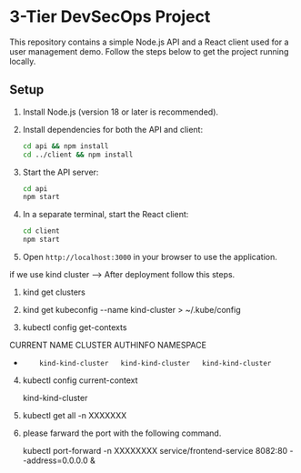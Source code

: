 # 3-Tier DevSecOps Project

This repository contains a simple Node.js API and a React client used for a user management demo. Follow the steps below to get the project running locally.

## Setup

1. Install Node.js (version 18 or later is recommended).
2. Install dependencies for both the API and client:

   ```bash
   cd api && npm install
   cd ../client && npm install
   ```

3. Start the API server:

   ```bash
   cd api
   npm start
   ```

4. In a separate terminal, start the React client:

   ```bash
   cd client
   npm start
   ```

5. Open `http://localhost:3000` in your browser to use the application.


if we use kind cluster --> After deployment follow this steps.

1.  kind get clusters

2.  kind get kubeconfig --name kind-cluster > ~/.kube/config

3.  kubectl config get-contexts

   CURRENT   NAME                CLUSTER             AUTHINFO            NAMESPACE
   *         kind-kind-cluster   kind-kind-cluster   kind-kind-cluster

4.  kubectl config current-context

    kind-kind-cluster

6. kubectl get all -n XXXXXXX

7. please farward the port with the following command.

   kubectl port-forward -n XXXXXXXX service/frontend-service 8082:80 --address=0.0.0.0 &
